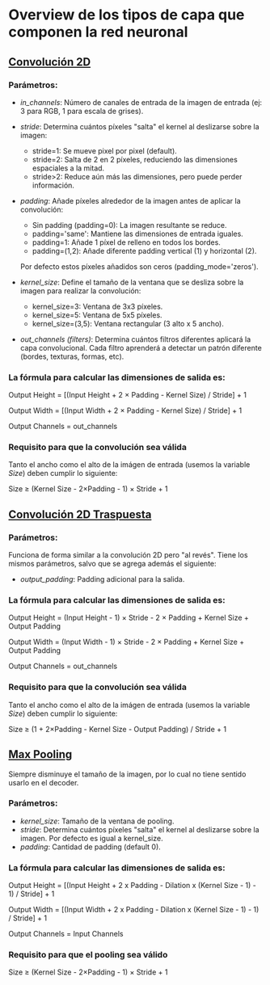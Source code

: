 # Overview de los tipos de capa que componen la red neuronal

## [Convolución 2D](https://pytorch.org/docs/stable/generated/torch.nn.Conv2d.html)
### Parámetros:
- *in_channels*: Número de canales de entrada de la imagen de entrada (ej: 3 para RGB, 1 para escala de grises).
- *stride*: Determina cuántos píxeles "salta" el kernel al deslizarse sobre la imagen:
    - stride=1: Se mueve pixel por pixel (default).
    - stride=2: Salta de 2 en 2 píxeles, reduciendo las dimensiones espaciales a la mitad.
    - stride>2: Reduce aún más las dimensiones, pero puede perder información.
- *padding*: Añade píxeles alrededor de la imagen antes de aplicar la convolución:
    - Sin padding (padding=0): La imagen resultante se reduce.
    - padding='same': Mantiene las dimensiones de entrada iguales.
    - padding=1: Añade 1 píxel de relleno en todos los bordes.
    - padding=(1,2): Añade diferente padding vertical (1) y horizontal (2).
   
   Por defecto estos píxeles añadidos son ceros (padding_mode='zeros').
- *kernel_size*: Define el tamaño de la ventana que se desliza sobre la imagen para realizar la convolución:
    - kernel_size=3: Ventana de 3x3 píxeles.
    - kernel_size=5: Ventana de 5x5 píxeles.
    - kernel_size=(3,5): Ventana rectangular (3 alto x 5 ancho).
- *out_channels (filters)*: Determina cuántos filtros diferentes aplicará la capa convolucional. Cada filtro aprenderá a detectar un patrón diferente (bordes, texturas, formas, etc).

### La fórmula para calcular las dimensiones de salida es:
Output Height = [(Input Height + 2 × Padding - Kernel Size) / Stride] + 1

Output Width = [(Input Width + 2 × Padding - Kernel Size) / Stride] + 1

Output Channels = out_channels

### Requisito para que la convolución sea válida
Tanto el ancho como el alto de la imágen de entrada (usemos la variable *Size*) deben cumplir lo siguiente:

Size ≥ (Kernel Size - 2×Padding - 1) × Stride + 1

## [Convolución 2D Traspuesta](https://pytorch.org/docs/stable/generated/torch.nn.ConvTranspose2d.html)
### Parámetros:
Funciona de forma similar a la convolución 2D pero "al revés". Tiene los mismos parámetros, salvo que se agrega además el siguiente:
- *output_padding*: Padding adicional para la salida.

### La fórmula para calcular las dimensiones de salida es:
Output Height = (Input Height - 1) × Stride - 2 × Padding + Kernel Size + Output Padding

Output Width = (Input Width - 1) × Stride - 2 × Padding + Kernel Size + Output Padding

Output Channels = out_channels

### Requisito para que la convolución sea válida
Tanto el ancho como el alto de la imágen de entrada (usemos la variable *Size*) deben cumplir lo siguiente:

Size ≥ (1 + 2×Padding - Kernel Size - Output Padding) / Stride + 1

## [Max Pooling](https://pytorch.org/docs/stable/generated/torch.nn.MaxPool2d.html)
Siempre disminuye el tamaño de la imagen, por lo cual no tiene sentido usarlo en el decoder.
### Parámetros:
- *kernel_size*: Tamaño de la ventana de pooling.
- *stride*: Determina cuántos píxeles "salta" el kernel al deslizarse sobre la imagen. Por defecto es igual a kernel_size.
- *padding*: Cantidad de padding (default 0).

### La fórmula para calcular las dimensiones de salida es:
Output Height = [(Input Height + 2 x Padding - Dilation x (Kernel Size - 1) - 1) / Stride] + 1

Output Width = [(Input Width + 2 x Padding - Dilation x (Kernel Size - 1) - 1) / Stride] + 1

Output Channels = Input Channels

### Requisito para que el pooling sea válido
Size ≥ (Kernel Size - 2×Padding - 1) × Stride + 1